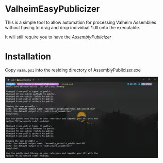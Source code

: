 # ValheimEasyPublicizer
<p>This is a simple tool to allow automation for processing Valheim Assemblies without having to drag and drop individual *.dll onto the executable.</p>

It will still require you to have the *[AssemblyPublicizer](https://github.com/cabbagecrow/assemblypublicizer)*

# Installation
Copy `vasm.ps1` into the residing directory of AssemblyPublicizer.exe

![Example Image](./.screenshot/image1.png)
